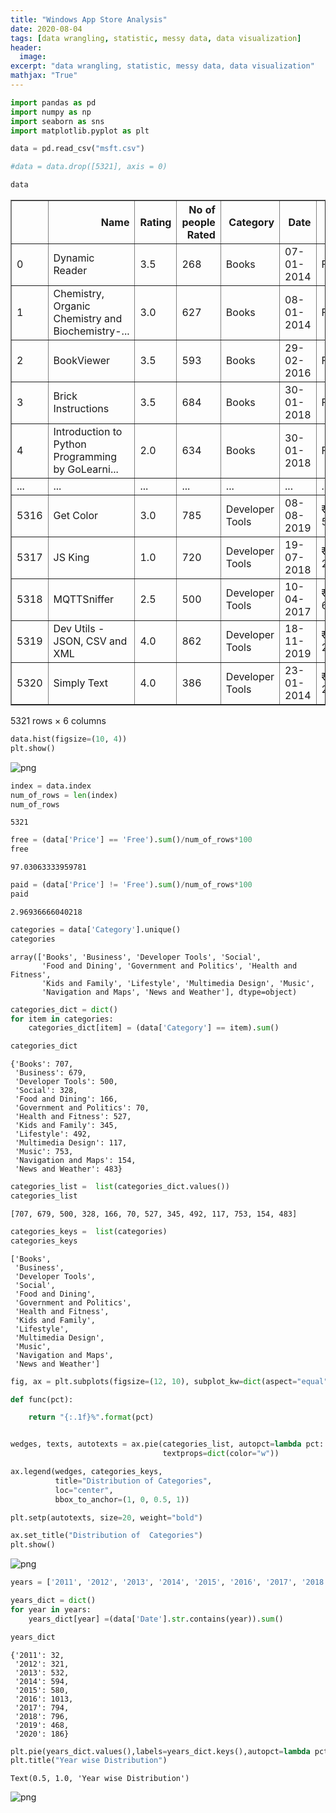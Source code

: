 ```yaml
---
title: "Windows App Store Analysis"
date: 2020-08-04
tags: [data wrangling, statistic, messy data, data visualization]
header:
  image:
excerpt: "data wrangling, statistic, messy data, data visualization"
mathjax: "True"
---
```



```python
import pandas as pd
import numpy as np
import seaborn as sns
import matplotlib.pyplot as plt
```


```python
data = pd.read_csv("msft.csv")
```


```python
#data = data.drop([5321], axis = 0)
```


```python
data
```




<div>
<style scoped>
    .dataframe tbody tr th:only-of-type {
        vertical-align: middle;
    }

    .dataframe tbody tr th {
        vertical-align: top;
    }

    .dataframe thead th {
        text-align: right;
    }
</style>
<table border="1" class="dataframe">
  <thead>
    <tr style="text-align: right;">
      <th></th>
      <th>Name</th>
      <th>Rating</th>
      <th>No of people Rated</th>
      <th>Category</th>
      <th>Date</th>
      <th>Price</th>
    </tr>
  </thead>
  <tbody>
    <tr>
      <td>0</td>
      <td>Dynamic Reader</td>
      <td>3.5</td>
      <td>268</td>
      <td>Books</td>
      <td>07-01-2014</td>
      <td>Free</td>
    </tr>
    <tr>
      <td>1</td>
      <td>Chemistry, Organic Chemistry and Biochemistry-...</td>
      <td>3.0</td>
      <td>627</td>
      <td>Books</td>
      <td>08-01-2014</td>
      <td>Free</td>
    </tr>
    <tr>
      <td>2</td>
      <td>BookViewer</td>
      <td>3.5</td>
      <td>593</td>
      <td>Books</td>
      <td>29-02-2016</td>
      <td>Free</td>
    </tr>
    <tr>
      <td>3</td>
      <td>Brick Instructions</td>
      <td>3.5</td>
      <td>684</td>
      <td>Books</td>
      <td>30-01-2018</td>
      <td>Free</td>
    </tr>
    <tr>
      <td>4</td>
      <td>Introduction to Python Programming by GoLearni...</td>
      <td>2.0</td>
      <td>634</td>
      <td>Books</td>
      <td>30-01-2018</td>
      <td>Free</td>
    </tr>
    <tr>
      <td>...</td>
      <td>...</td>
      <td>...</td>
      <td>...</td>
      <td>...</td>
      <td>...</td>
      <td>...</td>
    </tr>
    <tr>
      <td>5316</td>
      <td>Get Color</td>
      <td>3.0</td>
      <td>785</td>
      <td>Developer Tools</td>
      <td>08-08-2019</td>
      <td>₹ 54.50</td>
    </tr>
    <tr>
      <td>5317</td>
      <td>JS King</td>
      <td>1.0</td>
      <td>720</td>
      <td>Developer Tools</td>
      <td>19-07-2018</td>
      <td>₹ 269.00</td>
    </tr>
    <tr>
      <td>5318</td>
      <td>MQTTSniffer</td>
      <td>2.5</td>
      <td>500</td>
      <td>Developer Tools</td>
      <td>10-04-2017</td>
      <td>₹ 64.00</td>
    </tr>
    <tr>
      <td>5319</td>
      <td>Dev Utils - JSON, CSV and XML</td>
      <td>4.0</td>
      <td>862</td>
      <td>Developer Tools</td>
      <td>18-11-2019</td>
      <td>₹ 269.00</td>
    </tr>
    <tr>
      <td>5320</td>
      <td>Simply Text</td>
      <td>4.0</td>
      <td>386</td>
      <td>Developer Tools</td>
      <td>23-01-2014</td>
      <td>₹ 219.00</td>
    </tr>
  </tbody>
</table>
<p>5321 rows × 6 columns</p>
</div>




```python
data.hist(figsize=(10, 4))
plt.show()
```


![png](2020-08-04-Windows_App_Store_files/2020-08-04-Windows_App_Store_4_0.png)



```python
index = data.index
num_of_rows = len(index)
num_of_rows
```




    5321




```python
free = (data['Price'] == 'Free').sum()/num_of_rows*100
free
```




    97.03063333959781




```python
paid = (data['Price'] != 'Free').sum()/num_of_rows*100
paid
```




    2.96936666040218




```python
categories = data['Category'].unique()
categories
```




    array(['Books', 'Business', 'Developer Tools', 'Social',
           'Food and Dining', 'Government and Politics', 'Health and Fitness',
           'Kids and Family', 'Lifestyle', 'Multimedia Design', 'Music',
           'Navigation and Maps', 'News and Weather'], dtype=object)




```python
categories_dict = dict()
for item in categories:
    categories_dict[item] = (data['Category'] == item).sum()
```


```python
categories_dict
```




    {'Books': 707,
     'Business': 679,
     'Developer Tools': 500,
     'Social': 328,
     'Food and Dining': 166,
     'Government and Politics': 70,
     'Health and Fitness': 527,
     'Kids and Family': 345,
     'Lifestyle': 492,
     'Multimedia Design': 117,
     'Music': 753,
     'Navigation and Maps': 154,
     'News and Weather': 483}




```python
categories_list =  list(categories_dict.values())
categories_list
```




    [707, 679, 500, 328, 166, 70, 527, 345, 492, 117, 753, 154, 483]




```python
categories_keys =  list(categories)
categories_keys
```




    ['Books',
     'Business',
     'Developer Tools',
     'Social',
     'Food and Dining',
     'Government and Politics',
     'Health and Fitness',
     'Kids and Family',
     'Lifestyle',
     'Multimedia Design',
     'Music',
     'Navigation and Maps',
     'News and Weather']




```python
fig, ax = plt.subplots(figsize=(12, 10), subplot_kw=dict(aspect="equal"))

def func(pct):

    return "{:.1f}%".format(pct)


wedges, texts, autotexts = ax.pie(categories_list, autopct=lambda pct: func(pct),
                                  textprops=dict(color="w"))

ax.legend(wedges, categories_keys,
          title="Distribution of Categories",
          loc="center",
          bbox_to_anchor=(1, 0, 0.5, 1))

plt.setp(autotexts, size=20, weight="bold")

ax.set_title("Distribution of  Categories")
plt.show()
```


![png](2020-08-04-Windows_App_Store_files/2020-08-04-Windows_App_Store_13_0.png)



```python
years = ['2011', '2012', '2013', '2014', '2015', '2016', '2017', '2018', '2019', '2020']
```


```python
years_dict = dict()
for year in years:
    years_dict[year] =(data['Date'].str.contains(year)).sum()
```


```python
years_dict
```




    {'2011': 32,
     '2012': 321,
     '2013': 532,
     '2014': 594,
     '2015': 580,
     '2016': 1013,
     '2017': 794,
     '2018': 796,
     '2019': 468,
     '2020': 186}




```python
plt.pie(years_dict.values(),labels=years_dict.keys(),autopct=lambda pct: func(pct))
plt.title("Year wise Distribution")
```




    Text(0.5, 1.0, 'Year wise Distribution')




![png](2020-08-04-Windows_App_Store_files/2020-08-04-Windows_App_Store_17_1.png)



```python

```
